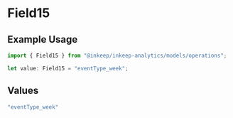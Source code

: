# Field15

## Example Usage

```typescript
import { Field15 } from "@inkeep/inkeep-analytics/models/operations";

let value: Field15 = "eventType_week";
```

## Values

```typescript
"eventType_week"
```